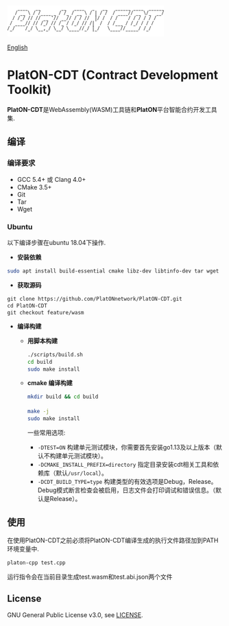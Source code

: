 ![logo](./docs/images/platon-cdt-logo.png)

[English](./README.md)

# PlatON-CDT (Contract Development Toolkit)

**PlatON-CDT**是WebAssembly(WASM)工具链和**PlatON**平台智能合约开发工具集.

## 编译

### 编译要求

- GCC 5.4+ 或 Clang 4.0+
- CMake 3.5+
- Git
- Tar
- Wget

### Ubuntu

以下编译步骤在ubuntu 18.04下操作.

- **安装依赖**

```sh
sudo apt install build-essential cmake libz-dev libtinfo-dev tar wget
```

- **获取源码**

```shell
git clone https://github.com/PlatONnetwork/PlatON-CDT.git
cd PlatON-CDT
git checkout feature/wasm
```

- **编译构建**

  - **用脚本构建**

    ``` sh
    ./scripts/build.sh
    cd build
    sudo make install
    ```

  - **cmake 编译构建**

    ``` sh
    mkdir build && cd build

    make -j
    sudo make install
    ```

    一些常用选项:
    - `-DTEST=ON` 构建单元测试模块，你需要首先安装go1.13及以上版本（默认不构建单元测试模块）。
    - `-DCMAKE_INSTALL_PREFIX=directory` 指定目录安装cdt相关工具和依赖库（默认`/usr/local`）。
    - `-DCDT_BUILD_TYPE=type` 构建类型的有效选项是Debug，Release。Debug模式断言检查会被启用，日志文件会打印调试和错误信息。（默认是Release）。

## 使用

在使用PlatON-CDT之前必须将PlatON-CDT编译生成的执行文件路径加到PATH环境变量中.

``` sh
platon-cpp test.cpp
```

运行指令会在当前目录生成test.wasm和test.abi.json两个文件

## License

GNU General Public License v3.0, see [LICENSE](https://github.com/PlatONnetwork/PlatON-CDT/blob/master/LICENSE).
